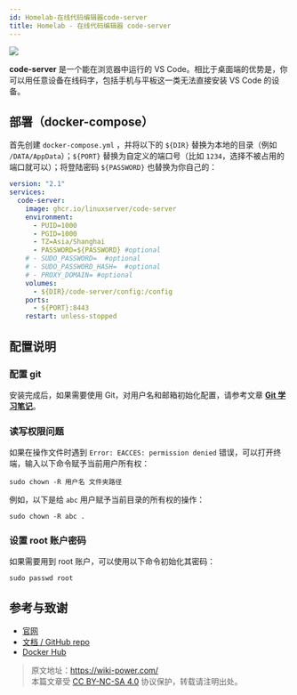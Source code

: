 ```yaml
---
id: Homelab-在线代码编辑器code-server
title: Homelab - 在线代码编辑器 code-server
---
```


![](https://wiki-media-1253965369.cos.ap-guangzhou.myqcloud.com/img/202304132214418.png)

**code-server** 是一个能在浏览器中运行的 VS Code。相比于桌面端的优势是，你可以用任意设备在线码字，包括手机与平板这一类无法直接安装 VS Code 的设备。

## 部署（docker-compose）

首先创建 `docker-compose.yml` ，并将以下的 `${DIR}` 替换为本地的目录（例如 `/DATA/AppData`）；`${PORT}` 替换为自定义的端口号（比如 `1234`，选择不被占用的端口就可以）；将登陆密码 `${PASSWORD}` 也替换为你自己的：

```yaml title="docker-compose.yml"
version: "2.1"
services:
  code-server:
    image: ghcr.io/linuxserver/code-server
    environment:
      - PUID=1000
      - PGID=1000
      - TZ=Asia/Shanghai
      - PASSWORD=${PASSWORD} #optional
    # - SUDO_PASSWORD=  #optional
    # - SUDO_PASSWORD_HASH=  #optional
    # - PROXY_DOMAIN= #optional
    volumes:
      - ${DIR}/code-server/config:/config
    ports:
      - ${PORT}:8443
    restart: unless-stopped
```

## 配置说明

### 配置 git

安装完成后，如果需要使用 Git，对用户名和邮箱初始化配置，请参考文章 [**Git 学习笔记**](https://wiki-power.com/Git%E5%AD%A6%E4%B9%A0%E7%AC%94%E8%AE%B0#%E5%AE%89%E8%A3%85%E4%B8%8E%E9%85%8D%E7%BD%AE)。

### 读写权限问题

如果在操作文件时遇到 `Error: EACCES: permission denied` 错误，可以打开终端，输入以下命令赋予当前用户所有权：

```shell
sudo chown -R 用户名 文件夹路径
```

例如，以下是给 `abc` 用户赋予当前目录的所有权的操作：

```shell
sudo chown -R abc .
```

### 设置 root 账户密码

如果需要用到 root 账户，可以使用以下命令初始化其密码：

```shell
sudo passwd root
```

## 参考与致谢

- [官网](https://coder.com/docs/code-server/latest)
- [文档 / GitHub repo](https://github.com/linuxserver/docker-code-server)
- [Docker Hub](https://hub.docker.com/r/linuxserver/code-server)

> 原文地址：<https://wiki-power.com/>  
> 本篇文章受 [CC BY-NC-SA 4.0](https://creativecommons.org/licenses/by/4.0/deed.zh) 协议保护，转载请注明出处。
